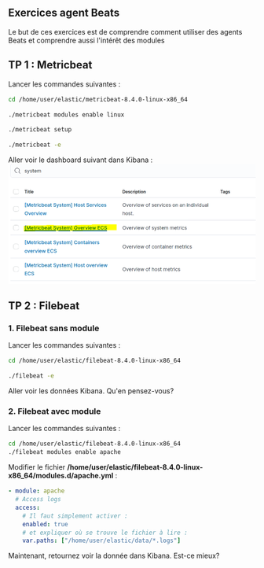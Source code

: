 
## Exercices agent Beats
Le but de ces exercices est de comprendre comment utiliser des agents Beats et comprendre aussi l'intérêt des modules

## TP 1 : Metricbeat
Lancer les commandes suivantes :
``` sh
cd /home/user/elastic/metricbeat-8.4.0-linux-x86_64
```
``` sh
./metricbeat modules enable linux
```
``` sh
./metricbeat setup
```
``` sh
./metricbeat -e
```
Aller voir le dashboard suivant dans Kibana :
![](
https://raw.githubusercontent.com/vincent2mots/elk/main/Beats/images/overview_ecs.PNG)

## TP 2 : Filebeat
### 1. Filebeat sans module
Lancer les commandes suivantes :
``` sh
cd /home/user/elastic/filebeat-8.4.0-linux-x86_64
```
``` sh
./filebeat -e
```

Aller voir les données Kibana. Qu'en pensez-vous?

### 2. Filebeat avec module
Lancer les commandes suivantes :
``` sh
cd /home/user/elastic/filebeat-8.4.0-linux-x86_64
./filebeat modules enable apache
```

Modifier le fichier **/home/user/elastic/filebeat-8.4.0-linux-x86_64/modules.d/apache.yml** :

``` yml
- module: apache
  # Access logs
  access:
    # Il faut simplement activer :
    enabled: true
    # et expliquer où se trouve le fichier à lire :
    var.paths: ["/home/user/elastic/data/*.logs"]
```

Maintenant, retournez voir la donnée dans Kibana. Est-ce mieux?
